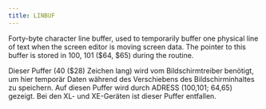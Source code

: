 ```yaml
---
title: LINBUF
---
```

Forty-byte character line buffer, used to temporarily buffer one physical line of text when the screen editor is moving screen data. The pointer to this buffer is stored in 100, 101 ($64, $65) during the routine.  
  
Dieser Puffer (40 ($28) Zeichen lang) wird vom Bildschirmtreiber benötigt, um hier temporär Daten während des Verschiebens des Bildschirminhaltes zu speichern. Auf diesen Puffer wird durch ADRESS (100,101; $64,$65) gezeigt. Bei den XL- und XE-Geräten ist dieser Puffer entfallen.  
